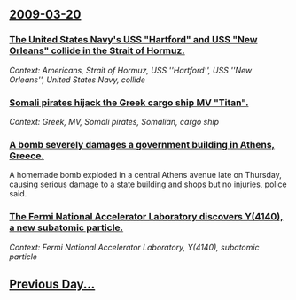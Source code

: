## [2009-03-20](/news/2009/03/20/index.md)

### [ The United States Navy's USS "Hartford" and USS "New Orleans" collide in the Strait of Hormuz. ](/news/2009/03/20/the-united-states-navy-s-uss-hartford-and-uss-new-orleans-collide-in-the-strait-of-hormuz.md)
_Context: Americans, Strait of Hormuz, USS ''Hartford'', USS ''New Orleans'', United States Navy, collide_

### [ Somali pirates hijack the Greek cargo ship MV "Titan". ](/news/2009/03/20/somali-pirates-hijack-the-greek-cargo-ship-mv-titan.md)
_Context: Greek, MV, Somali pirates, Somalian, cargo ship_

### [ A bomb severely damages a government building in Athens, Greece. ](/news/2009/03/20/a-bomb-severely-damages-a-government-building-in-athens-greece.md)
A homemade bomb exploded in a central Athens avenue late on Thursday, causing serious damage to a state building and shops but no injuries, police said.

### [ The Fermi National Accelerator Laboratory discovers Y(4140), a new subatomic particle. ](/news/2009/03/20/the-fermi-national-accelerator-laboratory-discovers-y-4140-a-new-subatomic-particle.md)
_Context: Fermi National Accelerator Laboratory, Y(4140), subatomic particle_

## [Previous Day...](/news/2009/03/19/index.md)

